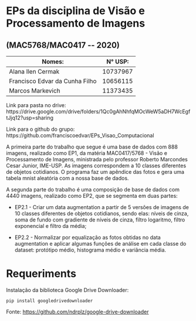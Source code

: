 # EPs da disciplina de Visão e Processamento de Imagens
## (MAC5768/MAC0417 -- 2020)

|Nomes:                        | N° USP:|
|------------------------------|--------|
|Alana Ilen Cermak             | 10737967|
|Francisco Edvar da Cunha Filho | 10656115|
|Marcos Markevich              | 11373435|


<p>Link para pasta no drive: https://drive.google.com/drive/folders/1Qc0gAhNhfqMOcWeW5aDH7WcEgftJjq12?usp=sharing<br>
<p>Link para o github do grupo: https://github.com/franciscoedvar/EPs_Visao_Computacional<br>

<p>A primeira parte do trabalho que segue é uma base de dados com 888 imagens, realizado como EP1, da matéria MAC0417/5768 - Visão e Processamento de Imagens, ministrada pelo professor Roberto Marcondes Cesar Junior, IME-USP. As imagens correspondem a 10 classes diferentes de objetos cotidianos. O programa faz um apêndice das fotos e gera uma tabela mnist aleatória com a nossa base de dados.<br>
    
  <p>A segunda parte do trabalho é uma composição de base de dados com 4440 imagens, realizado como EP2, que se segmenta em duas partes: <br>
    
* EP2.1 - Criar um data augmentation a partir de 5 versões de imagens de 10 classes diferentes de objetos cotidianos, sendo elas: níveis de cinza, soma de fundo com gradiente de níveis de cinza, filtro logaritmo, filtro exponencial e filtro da média; 
    
* EP2.2 - Normalizar por equalização as fotos obtidas no data augmentation e aplicar algumas funções de análise em cada classe do dataset: protótipo médio, histograma médio e variãncia média.
    
   
# Requeriments
Instalação da biblioteca Google Drive Downloader:

    pip install googledrivedownloader
     
Fonte: https://github.com/ndrplz/google-drive-downloader
    
